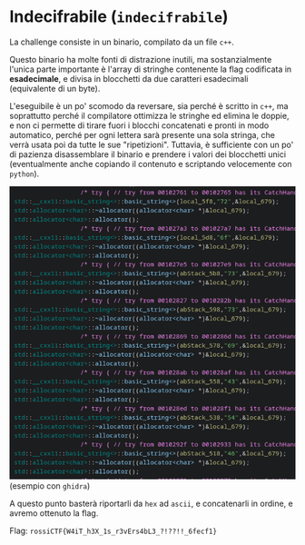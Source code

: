# Indecifrabile (`indecifrabile`)

La challenge consiste in un binario, compilato da un file `c++`.

Questo binario ha molte fonti di distrazione inutili, ma sostanzialmente l'unica parte importante è l'array di stringhe contenente la flag codificata in **esadecimale**, e divisa in blocchetti da due caratteri esadecimali (equivalente di un byte).

L'eseguibile è un po' scomodo da reversare, sia perché è scritto in `c++`, ma soprattutto perché il compilatore ottimizza le stringhe ed elimina le doppie, e non ci permette di tirare fuori i blocchi concatenati e pronti in modo automatico, perché per ogni lettera sarà presente una sola stringa, che verrà usata poi da tutte le sue "ripetizioni".
Tuttavia, è sufficiente con un po' di pazienza disassemblare il binario e prendere i valori dei blocchetti unici (eventualmente anche copiando il contenuto e scriptando velocemente con `python`).

![blocchi](blocchi.png)
(esempio con `ghidra`)

A questo punto basterà riportarli da `hex` ad `ascii`, e concatenarli in ordine, e avremo ottenuto la flag.

Flag: `rossiCTF{W4iT_h3X_1s_r3vErs4bL3_?!??!!_6fecf1}`